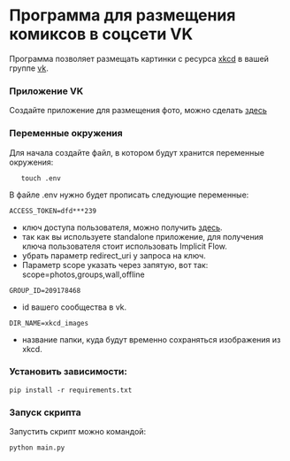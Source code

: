 
# Программа для размещения комиксов в соцсети VK

Программа позволяет размещать картинки с ресурса [xkcd](https://xkcd.com/) в вашей
группе [vk](https://vk.com/).

###  Приложение VK
Создайте приложение для размещения фото, можно сделать [здесь](https://vk.com/apps?act=manage)

###  Переменные окружения

Для начала создайте файл, в котором будут хранится переменные окружения:

```
   touch .env
```
В файле .env нужно будет прописать следующие переменные:
```
ACCESS_TOKEN=dfd***239
```
- ключ доступа пользователя, можно получить [здесь](https://vk.com/dev/implicit_flow_user).
- так как вы используете standalone приложение, для получения ключа пользователя стоит использовать Implicit Flow.
- убрать параметр redirect_uri у запроса на ключ.
- Параметр scope указать через запятую, вот так: scope=photos,groups,wall,offline
```
GROUP_ID=209178468
```
- id вашего сообщества в vk.
```
DIR_NAME=xkcd_images
```
- название папки, куда будут временно сохраняться изображения из xkcd.
  
### Установить зависимости:

   ```
   pip install -r requirements.txt
  ```
###  Запуск скрипта
Запустить скрипт можно командой:
  ```
  python main.py
  ```
